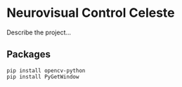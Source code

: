 # Neurovisual Control Celeste

Describe the project...

## Packages

```shell
pip install opencv-python
pip install PyGetWindow
```


